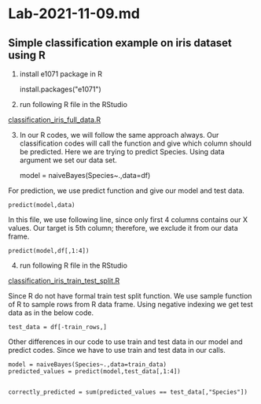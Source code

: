 # Lab-2021-11-09.md

## Simple classification example on iris dataset using R


1. install e1071 package in R

	install.packages("e1071")


2. run following R file in the RStudio

[classification_iris_full_data.R](classification_iris_full_data.R)

3. In our R codes, we will follow the same approach always.
Our classification codes will call the function and give which column should be predicted.
Here we are trying to predict Species.
Using data argument we set our data set.

	model = naiveBayes(Species~.,data=df)


For prediction, we use predict function and give our model and test data.

	predict(model,data)

In this file, we use following line, since only first 4 columns contains our X values. Our target is 5th column; therefore, we exclude it from our data frame.

	predict(model,df[,1:4])



4. run following R file in the RStudio

[classification_iris_train_test_split.R](classification_iris_train_test_split.R)

Since R do not have formal train test split function.
We use sample function of R to sample rows from R data frame.
Using negative indexing we get test data as in the below code.

	test_data = df[-train_rows,]

Other differences in our code to use train and test data in our model and predict codes.
Since we have to use train and test data in our calls.

	model = naiveBayes(Species~.,data=train_data)
	predicted_values = predict(model,test_data[,1:4])


	correctly_predicted = sum(predicted_values == test_data[,"Species"])

